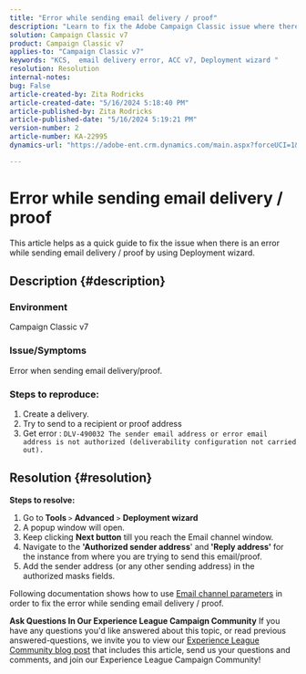 ```yaml
---
title: "Error while sending email delivery / proof"
description: "Learn to fix the Adobe Campaign Classic issue where there is an error while sending email delivery / proof by using deployment wizard."
solution: Campaign Classic v7
product: Campaign Classic v7
applies-to: "Campaign Classic v7"
keywords: "KCS,  email delivery error, ACC v7, Deployment wizard "
resolution: Resolution
internal-notes: 
bug: False
article-created-by: Zita Rodricks
article-created-date: "5/16/2024 5:18:40 PM"
article-published-by: Zita Rodricks
article-published-date: "5/16/2024 5:19:21 PM"
version-number: 2
article-number: KA-22995
dynamics-url: "https://adobe-ent.crm.dynamics.com/main.aspx?forceUCI=1&pagetype=entityrecord&etn=knowledgearticle&id=64691951-a813-ef11-9f89-6045bd0298d4"

---
```

# Error while sending email delivery / proof


This article helps as a quick guide to fix the issue when there is an error while sending email delivery / proof by using Deployment wizard.

## Description {#description}


### <b>Environment</b>

Campaign Classic v7



### <b>Issue/Symptoms</b>

Error when sending email delivery/proof.

### <b>Steps to reproduce:</b>

1. Create a delivery.
2. Try to send to a recipient or proof address
3. Get error : `DLV-490032 The sender email address or error email address is not authorized (deliverability configuration not carried out).`



## Resolution {#resolution}

<b>Steps to resolve:</b>
1. Go to<b> Tools </b>`>`  <b>Advanced</b> `>`  <b>Deployment wizard</b>
2. A popup window will open.
3. Keep clicking <b>Next button</b> till you reach the Email channel window.
4. Navigate to the <b>'Authorized sender address</b>' and<b> 'Reply address' </b>for the instance from where you are trying to send this email/proof.
5. Add the sender address (or any other sending address) in the authorized masks fields.




Following documentation shows how to use [Email channel parameters](https://experienceleague.adobe.com/docs/campaign-classic/using/installing-campaign-classic/initial-configuration/deploying-an-instance.html#email-channel-parameters) in order to fix the error while sending email delivery / proof.


<b>Ask Questions In Our Experience League Campaign Community</b>
If you have any questions you'd like answered about this topic, or read previous answered-questions, we invite you to view our [Experience League Community blog post](https://experienceleaguecommunities.adobe.com/t5/adobe-campaign-classic-blogs/introducing-top-kcs-articles-curated-for-your-troubleshooting/bc-p/672426#M132 "Follow link") that includes this article, send us your questions and comments, and join our Experience League Campaign Community!
